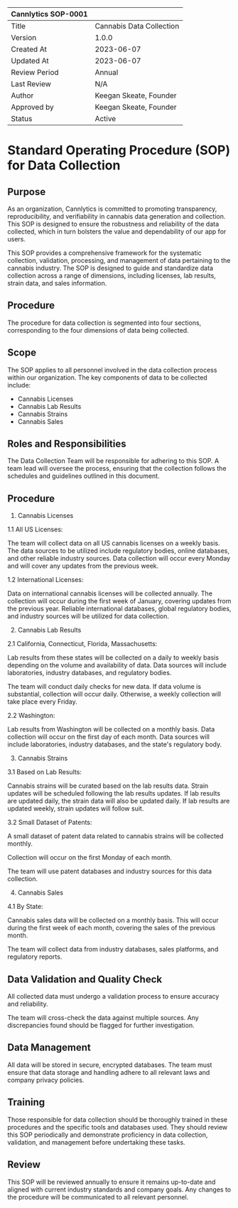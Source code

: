 | Cannlytics SOP-0001 |  |
|---------------------|--|
| Title | Cannabis Data Collection |
| Version | 1.0.0 |
| Created At | 2023-06-07 |
| Updated At | 2023-06-07 |
| Review Period | Annual |
| Last Review | N/A |
| Author | Keegan Skeate, Founder |
| Approved by | Keegan Skeate, Founder |
| Status | Active |

# Standard Operating Procedure (SOP) for Data Collection

## Purpose

As an organization, Cannlytics is committed to promoting transparency, reproducibility, and verifiability in cannabis data generation and collection. This SOP is designed to ensure the robustness and reliability of the data collected, which in turn bolsters the value and dependability of our app for users.

This SOP provides a comprehensive framework for the systematic collection, validation, processing, and management of data pertaining to the cannabis industry. The SOP is designed to guide and standardize data collection across a range of dimensions, including licenses, lab results, strain data, and sales information.

## Procedure
The procedure for data collection is segmented into four sections, corresponding to the four dimensions of data being collected.

## Scope

The SOP applies to all personnel involved in the data collection process within our organization. The key components of data to be collected include:

- Cannabis Licenses
- Cannabis Lab Results
- Cannabis Strains
- Cannabis Sales

## Roles and Responsibilities

The Data Collection Team will be responsible for adhering to this SOP. A team lead will oversee the process, ensuring that the collection follows the schedules and guidelines outlined in this document.

## Procedure

1. Cannabis Licenses

1.1 All US Licenses:

The team will collect data on all US cannabis licenses on a weekly basis.
The data sources to be utilized include regulatory bodies, online databases, and other reliable industry sources.
Data collection will occur every Monday and will cover any updates from the previous week.

1.2 International Licenses:

Data on international cannabis licenses will be collected annually.
The collection will occur during the first week of January, covering updates from the previous year.
Reliable international databases, global regulatory bodies, and industry sources will be utilized for data collection.

2. Cannabis Lab Results

2.1 California, Connecticut, Florida, Massachusetts:

Lab results from these states will be collected on a daily to weekly basis depending on the volume and availability of data.
Data sources will include laboratories, industry databases, and regulatory bodies.

The team will conduct daily checks for new data. If data volume is substantial, collection will occur daily. Otherwise, a weekly collection will take place every Friday.

2.2 Washington:

Lab results from Washington will be collected on a monthly basis.
Data collection will occur on the first day of each month.
Data sources will include laboratories, industry databases, and the state's regulatory body.

3. Cannabis Strains

3.1 Based on Lab Results:

Cannabis strains will be curated based on the lab results data.
Strain updates will be scheduled following the lab results updates. If lab results are updated daily, the strain data will also be updated daily. If lab results are updated weekly, strain updates will follow suit.

3.2 Small Dataset of Patents:

A small dataset of patent data related to cannabis strains will be collected monthly.

Collection will occur on the first Monday of each month.

The team will use patent databases and industry sources for this data collection.

4. Cannabis Sales

4.1 By State:

Cannabis sales data will be collected on a monthly basis.
This will occur during the first week of each month, covering the sales of the previous month.

The team will collect data from industry databases, sales platforms, and regulatory reports.

## Data Validation and Quality Check

All collected data must undergo a validation process to ensure accuracy and reliability.

The team will cross-check the data against multiple sources.
Any discrepancies found should be flagged for further investigation.

## Data Management

All data will be stored in secure, encrypted databases.
The team must ensure that data storage and handling adhere to all relevant laws and company privacy policies.

## Training

Those responsible for data collection should be thoroughly trained in these procedures and the specific tools and databases used. They should review this SOP periodically and demonstrate proficiency in data collection, validation, and management before undertaking these tasks.

## Review

This SOP will be reviewed annually to ensure it remains up-to-date and aligned with current industry standards and company goals. Any changes to the procedure will be communicated to all relevant personnel.
